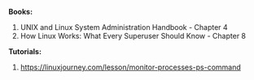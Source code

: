 **Books:**
1. UNIX and Linux System Administration Handbook - Chapter 4
2. How Linux Works: What Every Superuser Should Know - Chapter 8

**Tutorials:**
1. https://linuxjourney.com/lesson/monitor-processes-ps-command